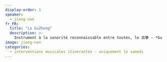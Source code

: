 ```yaml
---
display-order: 1
speaker:
  - jiang-nan
fr_FR:
  title: "Le GuZheng"
  description: >-
    Instrument à la sonorité reconnaissable entre toutes, le 古箏 - *GuZheng* est un des plus vieux instruments de musique de Chine. Son nom se compose de deux caractères : Gu qui signifie ancien et Zheng « bambou qui soutient » autre nom de la cithare. C’est un objet magnifique, chef d’oeuvre de lutherie dont les plus belles pièces sont faites en bambou pour le corps et en soie et jade pour les cordes et les chevalets. C’était à l’origine un instrument d’orchestre que l’on jouait avec d’autres instruments. Ce n’est que tardivement, au XIX<sup>e</sup> siècle qu’il est devenu un instrument soliste. Jiang Nan viendra présenter son compagnon et faire retentir ses notes au rythme des dégustations.
image: jiang-nan
categories:
  - interventions musicales itinérantes - uniquement le samedi
---
```

